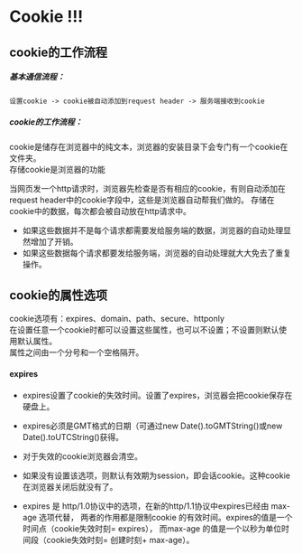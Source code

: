 # Cookie !!!
## cookie的工作流程
##### 基本通信流程：
 
    设置cookie -> cookie被自动添加到request header -> 服务端接收到cookie
 

##### cookie的工作流程：
  
  cookie是储存在浏览器中的纯文本，浏览器的安装目录下会专门有一个cookie在文件夹。<br>存储cookie是浏览器的功能
  
  当网页发一个http请求时，浏览器先检查是否有相应的cookie，有则自动添加在request header中的cookie字段中，这些是浏览器自动帮我们做的。
  存储在cookie中的数据，每次都会被自动放在http请求中。
  - 如果这些数据并不是每个请求都需要发给服务端的数据，浏览器的自动处理显然增加了开销。
  - 如果这些数据每个请求都要发给服务端，浏览器的自动处理就大大免去了重复操作。
  
  ## cookie的属性选项
  cookie选项有：expires、domain、path、secure、httponly
  <br>在设置任意一个cookie时都可以设置这些属性，也可以不设置；不设置则默认使用默认属性。<br>属性之间由一个分号和一个空格隔开。
  
#### expires
- expires设置了cookie的失效时间。设置了expires，浏览器会把cookie保存在硬盘上。
- expires必须是GMT格式的日期（可通过new Date().toGMTString()或new Date().toUTCString()获得。

- 对于失效的cookie浏览器会清空。
- 如果没有设置该选项，则默认有效期为session，即会话cookie。这种cookie在浏览器关闭后就没有了。

- expires 是 http/1.0协议中的选项，在新的http/1.1协议中expires已经由 max-age 选项代替，
两者的作用都是限制cookie 的有效时间。expires的值是一个时间点（cookie失效时刻= expires），
而max-age 的值是一个以秒为单位时间段（cookie失效时刻= 创建时刻+ max-age）。